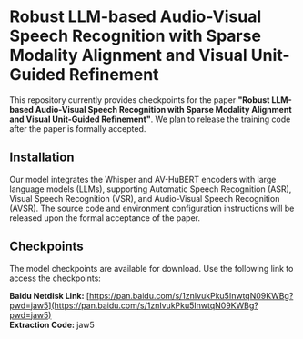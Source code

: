 # Robust LLM-based Audio-Visual Speech Recognition with Sparse Modality Alignment and Visual Unit-Guided Refinement

This repository currently provides checkpoints for the paper **"Robust LLM-based Audio-Visual Speech Recognition with Sparse Modality Alignment and Visual Unit-Guided Refinement"**.
We plan to release the training code after the paper is formally accepted.

## Installation

Our model integrates the Whisper and AV-HuBERT encoders with large language models (LLMs), supporting Automatic Speech Recognition (ASR), Visual Speech Recognition (VSR), and Audio-Visual Speech Recognition (AVSR). The source code and environment configuration instructions will be released upon the formal acceptance of the paper.

## Checkpoints

The model checkpoints are available for download. Use the following link to access the checkpoints:

**Baidu Netdisk Link:** [https://pan.baidu.com/s/1znIvukPku5InwtqN09KWBg?pwd=jaw5](https://pan.baidu.com/s/1znIvukPku5InwtqN09KWBg?pwd=jaw5)  
**Extraction Code:** jaw5


